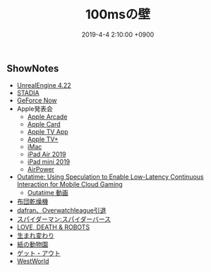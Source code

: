 ﻿---
actor_ids:
  - kou
  - hikaru
audio_file_path: /audio/8.mp3
audio_file_size: 57
date: 2019-4-4 2:10:00 +0900
description: UE 4.22、STADIA、Microsoft Outatime、Apple Card、スパイダーバースについて話しました
duration: "125:21"
layout: article
title: 8. 100msの壁
---

## ShowNotes
- [UnrealEngine 4.22](https://www.unrealengine.com/ja/blog/unreal-engine-4-22-released?sessionInvalidated=true)
- [STADIA](https://japanese.engadget.com/2019/03/19/google-stadia-youtube)
- [GeForce Now](https://www.4gamer.net/games/209/G020984/20150930086/) 
- Apple発表会
    - [Apple Arcade](https://www.apple.com/jp/apple-arcade/)
    - [Apple Card](https://www.apple.com/apple-card/)
    - [Apple TV App](https://www.apple.com/apple-tv-app/)
    - [Apple TV+](https://www.apple.com/jp/apple-tv-plus/)
    - [iMac](https://www.apple.com/jp/imac/)
    - [iPad Air 2019](https://www.apple.com/jp/ipad-air/)
    - [iPad mini 2019](https://www.apple.com/jp/ipad-mini/)
    - [AirPower](https://jp.techcrunch.com/2019/03/30/2019-03-29-airpower-outage/)
- [Outatime: Using Speculation to Enable Low-Latency Continuous Interaction for Mobile Cloud Gaming](https://www.microsoft.com/en-us/research/publication/outatime-using-speculation-to-enable-low-latency-continuous-interaction-for-mobile-cloud-gaming/)
    - [Outatime 動画](https://www.youtube.com/watch?v=ocWTSq7IaLI)
- [布団乾燥機](https://www.amazon.co.jp/dp/B07J9VXH7K/ref=cm_sw_r_tw_dp_U_x_bWhPCbEGXA716)
- [dafran、Overwatchleague引退](https://shibuya-game.com/archives/43566)
- [スパイダーマン:スパイダーバース](http://www.spider-verse.jp/site/)
- [LOVE, DEATH & ROBOTS](https://www.netflix.com/jp/title/80174608)
- [生まれ変わり](https://www.amazon.co.jp/dp/B07NYYFBG9)
- [紙の動物園](https://www.amazon.co.jp/dp/B00YGIKMNW)
- [ゲット・アウト](https://www.amazon.co.jp/gp/video/detail/B0791WHTPX)
- [WestWorld](https://www.amazon.co.jp/dp/B079VSDXCK)